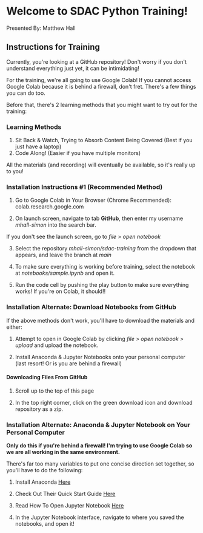 # Welcome to SDAC Python Training!

Presented By: Matthew Hall

## Instructions for Training

Currently, you're looking at a GitHub repository! Don't worry if you don't understand everything just yet, it can be intimidating!

For the training, we're all going to use Google Colab! If you cannot access Google Colab because it is behind a firewall, don't fret. There's a few things you can do too.

Before that, there's 2 learning methods that you might want to try out for the training:

### Learning Methods

1. Sit Back & Watch, Trying to Absorb Content Being Covered (Best if you just have a laptop)
2. Code Along! (Easier if you have multiple monitors)

All the materials (and recording) will eventually be available, so it's really up to you!

### Installation Instructions #1 (Recommended Method)

1. Go to Google Colab in Your Browser (Chrome Recommended): colab.research.google.com

2. On launch screen, navigate to tab **GitHub**, then enter my username *mhall-simon* into the search bar.

If you don't see the launch screen, go to *file > open notebook*

3. Select the repository *mhall-simon/sdac-training* from the dropdown that appears, and leave the branch at *main*

4. To make sure everything is working before training, select the notebook at *notebooks/sample.ipynb* and open it.

5. Run the code cell by pushing the play button to make sure everything works! If you're on Colab, it should!!

### Installation Alternate: Download Notebooks from GitHub

If the above methods don't work, you'll have to download the materials and either:

1. Attempt to open in Google Colab by clicking *file > open notebook > upload* and upload the notebook.

2. Install Anaconda & Jupyter Notebooks onto your personal computer (last resort! Or is you are behind a firewall)

#### Downloading Files From GitHub

1. Scroll up to the top of this page

2. In the top right corner, click on the green download icon and download repository as a zip.

### Installation Alternate: Anaconda & Jupyter Notebook on Your Personal Computer

**Only do this if you're behind a firewall! I'm trying to use Google Colab so we are all working in the same environment.**

There's far too many variables to put one concise direction set together, so you'll have to do the following:

1. Install Anaconda [Here](https://docs.anaconda.com/anaconda/install/)

2. Check Out Their Quick Start Guide [Here](https://docs.anaconda.com/anaconda/user-guide/)

3. Read How To Open Jupyter Notebook [Here](https://docs.anaconda.com/anaconda/user-guide/getting-started/#run-python-in-a-jupyter-notebook)

4. In the Jupyter Notebook interface, navigate to where you saved the notebooks, and open it!

